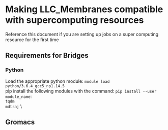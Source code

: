 # Making LLC_Membranes compatible with supercomputing resources

Reference this document if you are setting up jobs on a super computing resource for the first time

## Requirements for Bridges
### Python

Load the appropriate python module: `module load python/3.6.4_gcc5_np1.14.5` \
pip install the following modules with the command:  `pip install --user module_name`: \
`tqdm` \
`mdtraj` \

## Gromacs
